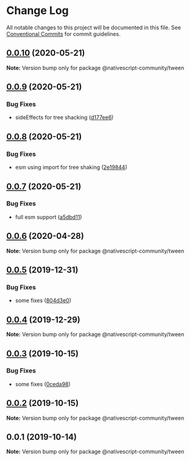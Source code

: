 # Change Log

All notable changes to this project will be documented in this file.
See [Conventional Commits](https://conventionalcommits.org) for commit guidelines.

## [0.0.10](https://github.com/nativescript-community/tween/compare/v0.0.9...v0.0.10) (2020-05-21)

**Note:** Version bump only for package @nativescript-community/tween





## [0.0.9](https://github.com/nativescript-community/tween/compare/v0.0.8...v0.0.9) (2020-05-21)


### Bug Fixes

* sideEffects for tree shacking ([d177ee6](https://github.com/nativescript-community/tween/commit/d177ee6f3fa8df9650e447143d4dff11d4760db9))





## [0.0.8](https://github.com/nativescript-community/tween/compare/v0.0.7...v0.0.8) (2020-05-21)


### Bug Fixes

* esm using import for tree shaking ([2e19844](https://github.com/nativescript-community/tween/commit/2e19844135f907735973027c1a2b04b4bd09c762))





## [0.0.7](https://github.com/nativescript-community/tween/compare/v0.0.6...v0.0.7) (2020-05-21)


### Bug Fixes

* full esm support ([a5dbd11](https://github.com/nativescript-community/tween/commit/a5dbd115d3682be27050f6a15170167e5025fca3))





## [0.0.6](https://github.com/nativescript-community/tween/compare/v0.0.5...v0.0.6) (2020-04-28)

**Note:** Version bump only for package @nativescript-community/tween





## [0.0.5](https://github.com/Akylas/@nativescript-community/tween/compare/v0.0.4...v0.0.5) (2019-12-31)


### Bug Fixes

* some fixes ([804d3e0](https://github.com/Akylas/@nativescript-community/tween/commit/804d3e0daf224320d0b6aac953f29db98accf065))





## [0.0.4](https://github.com/Akylas/@nativescript-community/tween/compare/v0.0.3...v0.0.4) (2019-12-29)

**Note:** Version bump only for package @nativescript-community/tween





## [0.0.3](https://github.com/Akylas/@nativescript-community/tween/compare/v0.0.2...v0.0.3) (2019-10-15)


### Bug Fixes

* some fixes ([0ceda98](https://github.com/Akylas/@nativescript-community/tween/commit/0ceda98a1e30b445847332f189f4b2e7bb44fa57))





## [0.0.2](https://github.com/Akylas/@nativescript-community/tween/compare/v0.0.1...v0.0.2) (2019-10-15)

**Note:** Version bump only for package @nativescript-community/tween





## 0.0.1 (2019-10-14)

**Note:** Version bump only for package @nativescript-community/tween
